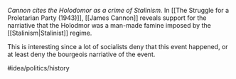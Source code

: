 *Cannon cites the Holodomor as a crime of Stalinism.* In [[The Struggle for a Proletarian Party (1943)]], [[James Cannon]] reveals support for the narriative that the Holodmor was a man-made famine imposed by the [[Stalinism|Stalinist]] regime. 

This is interesting since a lot of socialists deny that this event happened, or at least deny the bourgeois narriative of the event.

#idea/politics/history 